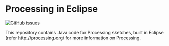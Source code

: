 # Processing in Eclipse
[![GitHub issues](https://img.shields.io/github/issues/Carla-de-Beer/Processing-Eclipse.svg?style=flat-square)](https://github.com/Carla-de-Beer/Processing-Eclipse/issues)

This repository contains Java code for Processing sketches, built in Eclipse (refer http://processing.org/ for more information on Processing.




